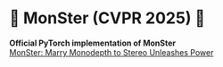 # 🚀 MonSter (CVPR 2025) 🚀
**Official PyTorch implementation of MonSter**   
[MonSter: Marry Monodepth to Stereo Unleashes Power](https://arxiv.org/abs/2501.08643)

